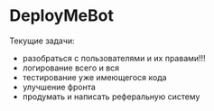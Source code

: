 # DeployMeBot
Текущие задачи:
- разобраться с пользователями и их правами!!!
- логирование всего и вся
- тестирование уже имеющегося кода
- улучшение фронта
- продумать и написать реферальную систему
